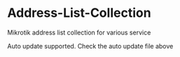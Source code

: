 # Address-List-Collection
Mikrotik address list collection for various service

Auto update supported. Check the auto update file above
